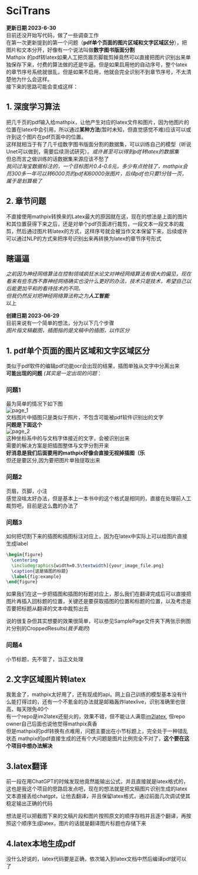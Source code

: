 # SciTrans
**更新日期 2023-6-30**  
目前还没开始写代码，做了一些调查工作  
在第一次更新提到的第一个问题（**pdf单个页面的图片区域和文字区域区分**），把图片和文本分开，好像有一个说法叫做**数字图书版面分割**  
Mathpix 的pdf转latex如果人工把页眉页脚裁剪掉竟然可以直接把图片识别出来单独保存下来，付费的算法做的还是牛逼。但是如果启用他的自动序号，整个latex的章节序号系统就很乱，但是如果不启用，他就会完全识别不到章节序号，不太清楚他为什么会这样。  
接下来的思路可能会变成这样：
## 1. 深度学习算法
把几千页的pdf输入给mathpix，让他产生对应的latex文件和图片，因为他图片的位置在latex中会引用，所以通过**某种方法**(暂时未知，但直觉感觉不难)应该可以或许到这个图片在pdf页面中的位置。  
这样就相当于有了几千组数字图书版面分割的数据集，可以训练自己的模型（听说Unet可以做到，需要后续测试研究）。*或许甚至可以得到pdf转latex的数据集*     
但总而言之做训练的话数据集来源应该不愁了  
*我问过淘宝数据标注的，一个目标图片0.4-0.6元，多少有点抢钱了，mathpix会员300多一年可以转6000页的pdf和60000张图片，后续pdf也只要1分钱一页，属于是划算极了*
## 2. 章节问题
不直接使用mathpix转换来的Latex最大的原因就在这，现在的想法是上面的图片和其位置获得下来之后，还是对单个pdf页面进行裁剪，一段文本一段文本的裁剪，然后通过图片转latex的方式，这样序号就会被当作文本保留下来，后续或许可以通过NLP的方式来把序号识别出来再转换为latex的章节序号形式  

## 瞎逼逼
*之前因为神经网络算法在控制领域疯狂水论文对神经网络算法有很大的偏见，现在看来有些东西不靠神经网络确实也没什么更好的办法，技术只是技术，希望自己以后能更加平和的看待技术的不同。*  
*但我仍然反对把神经网络算法称之为**人工智能***  
以上  
  
**创建日期 2023-06-29**  
目前来说有一个简单的想法，分为以下几个步骤  
*图片指文稿截图，插图指的是文稿中的插图，以作区分*  
## 1. pdf单个页面的图片区域和文字区域区分  
类似于pdf软件的编辑pdf功能ocr会出现的结果，插图单独从文字中分离出来  
**可能出现的问题** *(其实是一定出现的问题*：   
### 问题1  
最为简单的情况下如下图  
![page_1](SamplePages/page_1/page_1.png)  
文档图片中插图只是类似于照片，不包含可能被pdf软件识别出的文字  
**问题是下面这个**    
![page_2](SamplePages/page_2/page_2.png)  
这种坐标系中的与文档字体接近的文字，会被识别出来  
需要的解决方案是把插图整体与文字分割开来  
**好消息是我们后面要用的mathpix好像会直接无视掉插图（乐**  
但还是要区分,因为要把图片单独提取出来  

### 问题2  
页眉，页脚，小注  
感觉没啥太好办法，但是基本上一本书中的这个格式是相同的，直接在处理前人工裁剪吧，目前是这么蠢的办法了  

### 问题3  
如何把切割下来的插图和插图标注对应上，因为在latex中实际上可以给图片直接生成label  
```latex
\begin{figure}
  \centering
  \includegraphics[width=0.5\textwidth]{your_image_file.png}
  \caption{这是插图的标题}
  \label{fig:example}
\end{figure}
```
如果我们在这一步把插图和插图的标题对应上，那么我们在翻译完成后可以直接把图片再插入回标题的位置，关键还是要获取插图的位置和标题的位置，以及考虑是否要把标题从翻译的文本中裁剪出去  

说的很复杂但其实想要的效果很简单，可以参见SamplePage文件夹下两张示例图片分别的CroppedResults(*我手裁的*)  


### 问题4  
小节标题，先不管了，当正文处理  

## 2.文字区域图片转latex  
我氪金了，mathpix太好用了，还有现成的api。网上自己训练的模型基本没有什么能打得过的，还有一个不氪金的办法就是邮箱轰炸latexlive，识别准确里也很高，每天限免40个   
有一个repo是im2latex还挺火的，效果不错，但不能让人满意[im2latex](https://github.com/kingyiusuen/image-to-latex), 但repo owner自己后面也说他觉得mathpix真香    
但是mathpix的pdf转换有点难用，问题主要出在小节标题上，完全处于一种错乱状态
mathpix的pdf直接生成的还有个大问题是图片比例完全不对了，**这个要在这个项目中想办法解决**  

## 3.latex翻译  
前一段在用ChatGPT的时候发现他竟然能输出公式，并且直接就是latex格式的，这也是我这个项目的思路启发点吧，现在的想法就是把文稿图片识别生成的latex文本直接丢给chatgpt，让他去翻译，并且保留latex格式，通过前面几次调试使其稳定输出正确的代码  

想法是可以把截图下来的文稿片段和图片按照原文的顺序存档并且逐个翻译，再按照这个顺序生成latex，图片的话就是翻译图片标题也存储下来  


## 4.latex本地生成pdf  
没什么好说的，latex代码要是正确，依次输入到latex文档中然后编译pdf就可以了  

 
